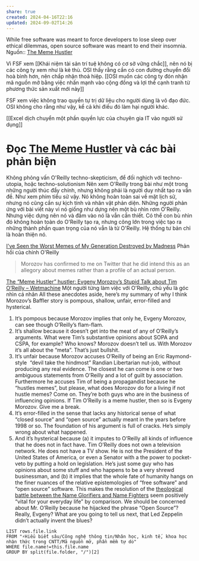 ```yaml
---
share: true
created: 2024-04-16T22:16
updated: 2024-09-02T14:26
---
```

While free software was meant to force developers to lose sleep over ethical dilemmas, open source software was meant to end their insomnia.
Nguồn:: [The Meme Hustler](https://thebaffler.com/salvos/the-meme-hustler)

Vì FSF xem [[Khái niệm tài sản trí tuệ không có cơ sở vững chắc]], nên nó bị các công ty xem như là kẻ thù. OSI thấy rằng cần có con đường chuyển đổi hoà bình hơn, nên chấp nhận thoả hiệp. [[OSI muốn các công ty đón nhận mã nguồn mở bằng việc nhấn mạnh vào cộng đồng và lợi thế cạnh tranh từ phương thức sản xuất mới này]]

FSF xem việc không trao quyền tự trị dữ liệu cho người dùng là vô đạo đức. OSI không cho rằng như vậy, kể cả khi điều đó làm hại người khác. 

[[Excel dịch chuyển một phần quyền lực của chuyên gia IT vào người sử dụng]] 


# Đọc [The Meme Hustler](https://thebaffler.com/salvos/the-meme-hustler#footnote1 "The Meme Hustler") và các bài phản biện
Không phỏng vấn O'Reilly
techno-skepticism, để đối nghịch với techno-utopia, hoặc techno-solutionism
Nên xem O'Reilly trong bài như một trong những người thúc đẩy chính, nhưng không phải là người duy nhất tạo ra vấn đề. Như xem phim tiểu sử vậy. Nó không hoàn toàn sai về mặt lịch sử, nhưng nó cũng cần sự kịch tính và nhân vật phản diện. Những người phản ứng với bài viết này vì nó giống như dựng nên một bù nhìn rơm O'Reilly. Nhưng việc dựng nên nó và đấm vào nó là vẫn cần thiết. Có thể con bù nhìn đó không hoàn toàn do O'Reilly tạo ra, nhưng công lớn trong việc tạo ra những thành phần quan trọng của nó vẫn là từ O'Reilly. Hệ thống tư bản chỉ là hoàn thiện nó.

[I've Seen the Worst Memes of My Generation Destroyed by Madness](https://gizmodo.com/ive-seen-the-worst-memes-of-my-generation-destroyed-by-464948581 "I've Seen the Worst Memes of My Generation Destroyed by Madness")
Phản hồi của chính O'Reilly 
>Morozov has confirmed to me on Twitter that he did intend this as an allegory about memes rather than a profile of an actual person.

[The “Meme Hustler” hustler: Evgeny Morozov’s Stupid Talk about Tim O’Reilly – Wetmachine](https://wetmachine.com/my-thoughts-exactly/the-meme-hustler-hustler-evgeny-morozovs-stupid-talk-about-tim-oreilly/ "The “Meme Hustler” hustler: Evgeny Morozov’s Stupid Talk about Tim O’Reilly – Wetmachine")
Một người từng làm việc với O'Reilly, chủ yếu là góc nhìn cá nhân
All these anecdotes aside, here’s my summary of why I think Morozov’s Baffler story is pompous, shallow, unfair, error-filled and hysterical.

1. It’s pompous because Morozov implies that only he, Evgeny Morozov, can see though O’Reilly’s flam-flam.
2. It’s shallow because it doesn’t get into the meat of any of O’Reilly’s arguments. What were Tim’s substantive opinions about SOPA and CSPA, for example? Who knows? Morozov doesn’t tell us. With Morozov it’s all about the “meta”. That’s just bullshit.
3. It’s unfair because Morozov accuses O’Reilly of being an Eric Raymond-style  “devil take the hindmost” Randian Libertarian nut-job, without producing any real evidence. The closest he can come is one or two ambiguous statements from O’Reilly and a lot of guilt by association. Furthermore he accuses Tim of being a propagandist because he “hustles memes”, but please, what does Morozov do for a living if not hustle memes? Come on. They’re both guys who are in the business of influencing opinions. If Tim O’Reilly is a meme hustler, then so is Evgeny Morozov. Give me a break.
4. It’s error-filled in the sense that lacks any historical sense of what “closed source” and “open source” actually meant in the years before 1998 or so. The foundation of his argument is full of cracks. He’s simply wrong about what happened.
5. And it’s hysterical because (a) it imputes to O’Reilly all kinds of influence that he does not in fact have. Tim O’Reilly does not own a television network. He does not have a TV show. He is not the President of the United States of America, or even a Senator with a the power to pocket-veto by putting a hold on legislation. He’s just some guy who has opinions about some stuff and who happens to be a very shrewd businessman, and (b) it implies that the whole fate of humanity hangs on the finer nuances of the relative epistemologies of “free software” and “open source” software. This makes the resolution of the [theological battle between the Name Glorifiers and Name Fighters](http://www.economist.com/news/christmas/21568601-monks-who-were-suppressed-tsars-navy-century-ago-are-still-regarded-subversive "Economist article on name glorifiers and name fighters") seem positively “vital for your everyday life” by comparison. We should be concerned about Mr. O’Reilly because he hijacked the phrase “Open Source”? Really, Evgeny? What are you going to tell us next, that Led Zeppelin didn’t actually invent the blues?

```dataview
LIST rows.file.link
FROM "⚡Hiểu biết sâu/Công nghệ thông tin/Nhân học, kinh tế, khoa học nhận thức trong CNTT/Mã nguồn mở, phần mềm tự do" 
WHERE file.name!=this.file.name
GROUP BY split(file.folder, "/")[2]
```